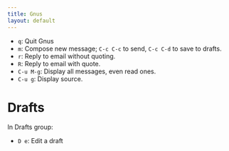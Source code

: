 ```yaml
---
title: Gnus
layout: default
---
```


- `q`: Quit Gnus
- `m`: Compose new message; `C-c C-c` to send, `C-c C-d` to save to drafts.
- `r`: Reply to email without quoting.
- `R`: Reply to email with quote.
- `C-u M-g`: Display all messages, even read ones.
- `C-u g`: Display source.

# Drafts

In Drafts group:

- `D e`: Edit a draft

